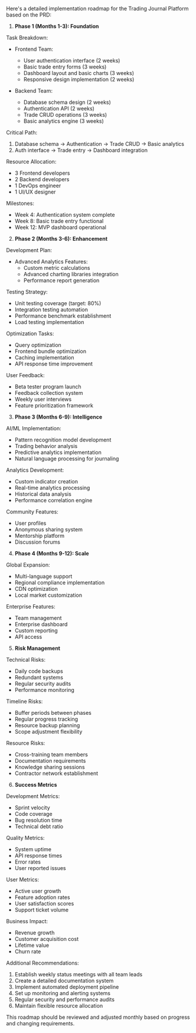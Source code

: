 Here's a detailed implementation roadmap for the Trading Journal Platform based on the PRD:

1. **Phase 1 (Months 1-3): Foundation**

Task Breakdown:
- Frontend Team:
  * User authentication interface (2 weeks)
  * Basic trade entry forms (3 weeks)
  * Dashboard layout and basic charts (3 weeks)
  * Responsive design implementation (2 weeks)

- Backend Team:
  * Database schema design (2 weeks)
  * Authentication API (2 weeks)
  * Trade CRUD operations (3 weeks)
  * Basic analytics engine (3 weeks)

Critical Path:
1. Database schema → Authentication → Trade CRUD → Basic analytics
2. Auth interface → Trade entry → Dashboard integration

Resource Allocation:
- 3 Frontend developers
- 2 Backend developers
- 1 DevOps engineer
- 1 UI/UX designer

Milestones:
- Week 4: Authentication system complete
- Week 8: Basic trade entry functional
- Week 12: MVP dashboard operational

2. **Phase 2 (Months 3-6): Enhancement**

Development Plan:
- Advanced Analytics Features:
  * Custom metric calculations
  * Advanced charting libraries integration
  * Performance report generation

Testing Strategy:
- Unit testing coverage (target: 80%)
- Integration testing automation
- Performance benchmark establishment
- Load testing implementation

Optimization Tasks:
- Query optimization
- Frontend bundle optimization
- Caching implementation
- API response time improvement

User Feedback:
- Beta tester program launch
- Feedback collection system
- Weekly user interviews
- Feature prioritization framework

3. **Phase 3 (Months 6-9): Intelligence**

AI/ML Implementation:
- Pattern recognition model development
- Trading behavior analysis
- Predictive analytics implementation
- Natural language processing for journaling

Analytics Development:
- Custom indicator creation
- Real-time analytics processing
- Historical data analysis
- Performance correlation engine

Community Features:
- User profiles
- Anonymous sharing system
- Mentorship platform
- Discussion forums

4. **Phase 4 (Months 9-12): Scale**

Global Expansion:
- Multi-language support
- Regional compliance implementation
- CDN optimization
- Local market customization

Enterprise Features:
- Team management
- Enterprise dashboard
- Custom reporting
- API access

5. **Risk Management**

Technical Risks:
- Daily code backups
- Redundant systems
- Regular security audits
- Performance monitoring

Timeline Risks:
- Buffer periods between phases
- Regular progress tracking
- Resource backup planning
- Scope adjustment flexibility

Resource Risks:
- Cross-training team members
- Documentation requirements
- Knowledge sharing sessions
- Contractor network establishment

6. **Success Metrics**

Development Metrics:
- Sprint velocity
- Code coverage
- Bug resolution time
- Technical debt ratio

Quality Metrics:
- System uptime
- API response times
- Error rates
- User reported issues

User Metrics:
- Active user growth
- Feature adoption rates
- User satisfaction scores
- Support ticket volume

Business Impact:
- Revenue growth
- Customer acquisition cost
- Lifetime value
- Churn rate

Additional Recommendations:

1. Establish weekly status meetings with all team leads
2. Create a detailed documentation system
3. Implement automated deployment pipeline
4. Set up monitoring and alerting systems
5. Regular security and performance audits
6. Maintain flexible resource allocation

This roadmap should be reviewed and adjusted monthly based on progress and changing requirements.